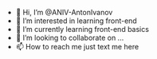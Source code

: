 - 👋 Hi, I’m @ANIV-AntonIvanov
- 👀 I’m interested in learning front-end
- 🌱 I’m currently learning front-end basics 
- 💞️ I’m looking to collaborate on ...
- 📫 How to reach me just text me here

<!---
ANIV-AntonIvanov/ANIV-AntonIvanov is a ✨ special ✨ repository because its `README.md` (this file) appears on your GitHub profile.
You can click the Preview link to take a look at your changes.
--->

